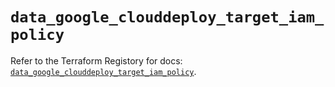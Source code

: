 # `data_google_clouddeploy_target_iam_policy`

Refer to the Terraform Registory for docs: [`data_google_clouddeploy_target_iam_policy`](https://registry.terraform.io/providers/hashicorp/google-beta/5.29.0/docs/data-sources/google_clouddeploy_target_iam_policy).
